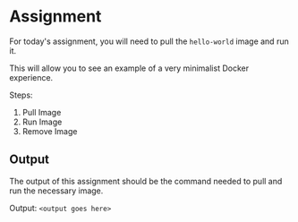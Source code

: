 # Assignment

For today's assignment, you will need to pull the `hello-world` image and run it.

This will allow you to see an example of a very minimalist Docker experience.

Steps:

1. Pull Image
1. Run Image
1. Remove Image

## Output

The output of this assignment should be the command needed to pull and run the necessary image.

Output: `<output goes here>`